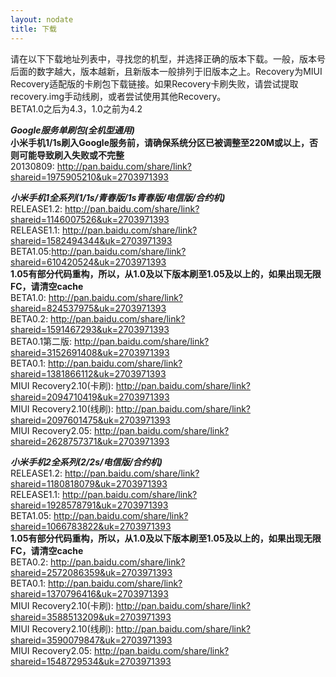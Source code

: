 ```yaml
---
layout: nodate
title: 下载
---
```

请在以下下载地址列表中，寻找您的机型，并选择正确的版本下载。一般，版本号后面的数字越大，版本越新，且新版本一般排列于旧版本之上。Recovery为MIUI Recovery适配版的卡刷包下载链接。如果Recovery卡刷失败，请尝试提取recovery.img手动线刷，或者尝试使用其他Recovery。  
BETA1.0之后为4.3，1.0之前为4.2

*__Google服务单刷包(全机型通用)__*  
__小米手机1/1s刷入Google服务前，请确保系统分区已被调整至220M或以上，否则可能导致刷入失败或不完整__  
20130809: <http://pan.baidu.com/share/link?shareid=1975905210&uk=2703971393>

*__小米手机1全系列(1/1s/青春版/1s青春版/电信版/合约机)__*  
RELEASE1.2: <http://pan.baidu.com/share/link?shareid=1146007526&uk=2703971393>  
RELEASE1.1: <http://pan.baidu.com/share/link?shareid=1582494344&uk=2703971393>  
BETA1.05:<http://pan.baidu.com/share/link?shareid=610420524&uk=2703971393>  
__1.05有部分代码重构，所以，从1.0及以下版本刷至1.05及以上的，如果出现无限FC，请清空cache__  
BETA1.0: <http://pan.baidu.com/share/link?shareid=824537975&uk=2703971393>  
BETA0.2: <http://pan.baidu.com/share/link?shareid=1591467293&uk=2703971393>  
BETA0.1第二版: <http://pan.baidu.com/share/link?shareid=3152691408&uk=2703971393>  
BETA0.1: <http://pan.baidu.com/share/link?shareid=1381866112&uk=2703971393>  
MIUI Recovery2.10(卡刷): <http://pan.baidu.com/share/link?shareid=2094710419&uk=2703971393>  
MIUI Recovery2.10(线刷): <http://pan.baidu.com/share/link?shareid=2097601475&uk=2703971393>  
MIUI Recovery2.05: <http://pan.baidu.com/share/link?shareid=2628757371&uk=2703971393>

*__小米手机2全系列(2/2s/电信版/合约机)__*  
RELEASE1.2: <http://pan.baidu.com/share/link?shareid=1180818079&uk=2703971393>  
RELEASE1.1: <http://pan.baidu.com/share/link?shareid=1928578791&uk=2703971393>  
BETA1.05: <http://pan.baidu.com/share/link?shareid=1066783822&uk=2703971393>  
__1.05有部分代码重构，所以，从1.0及以下版本刷至1.05及以上的，如果出现无限FC，请清空cache__  
BETA0.2: <http://pan.baidu.com/share/link?shareid=2572086359&uk=2703971393>  
BETA0.1: <http://pan.baidu.com/share/link?shareid=1370796416&uk=2703971393>  
MIUI Recovery2.10(卡刷): <http://pan.baidu.com/share/link?shareid=3588513209&uk=2703971393>  
MIUI Recovery2.10(线刷): <http://pan.baidu.com/share/link?shareid=3590079847&uk=2703971393>  
MIUI Recovery2.05: <http://pan.baidu.com/share/link?shareid=1548729534&uk=2703971393>  
